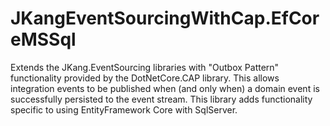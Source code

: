 # JKangEventSourcingWithCap.EfCoreMSSql
 Extends the JKang.EventSourcing libraries with "Outbox Pattern" functionality provided by the DotNetCore.CAP library. This allows integration events to be published when (and only when) a domain event is successfully persisted to the event stream. This library adds functionality specific to using EntityFramework Core with SqlServer.
